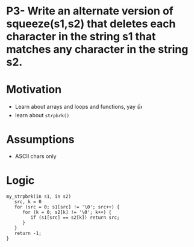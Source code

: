 # P3- Write an alternate version of squeeze(s1,s2) that deletes each character in the string s1 that matches any character in the string s2. 

# Motivation
* Learn about arrays and loops and functions, yay :+1:
* learn about `strpbrk()`

# Assumptions
* ASCII chars only

# Logic
```
my_strpbrk(in s1, in s2)
   src, k = 0
   for (src = 0; s1[src] != '\0'; src++) {
      for (k = 0; s2[k] != '\0'; k++) {
         if (s1[src] == s2[k]) return src; 
      }
   }
   return -1;
}
```


